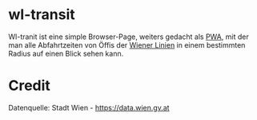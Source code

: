 # wl-transit

Wl-tranit ist eine simple Browser-Page, weiters gedacht als [PWA](https://de.wikipedia.org/wiki/Progressive_Web_App), mit der man alle Abfahrtzeiten von Öffis der [Wiener Linien](https://www.wienerlinien.at/) in einem bestimmten Radius auf einen Blick sehen kann.

# Credit

Datenquelle: Stadt Wien - https://data.wien.gv.at
